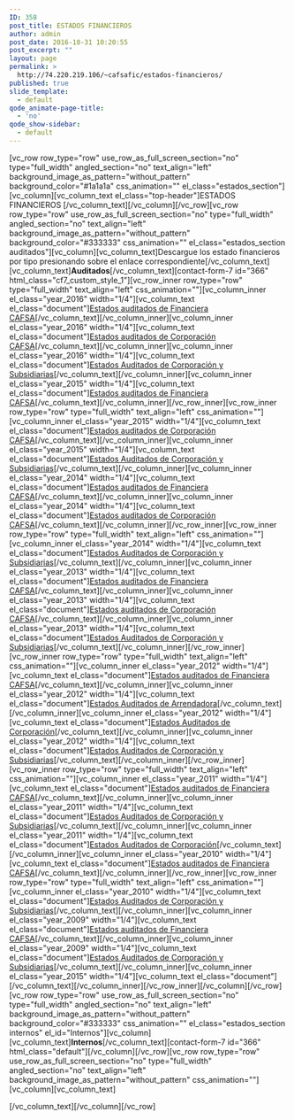 ```yaml
---
ID: 358
post_title: ESTADOS FINANCIEROS
author: admin
post_date: 2016-10-31 10:20:55
post_excerpt: ""
layout: page
permalink: >
  http://74.220.219.106/~cafsafic/estados-financieros/
published: true
slide_template:
  - default
qode_animate-page-title:
  - 'no'
qode_show-sidebar:
  - default
---
```

[vc_row row_type="row" use_row_as_full_screen_section="no" type="full_width" angled_section="no" text_align="left" background_image_as_pattern="without_pattern" background_color="#1a1a1a" css_animation="" el_class="estados_section"][vc_column][vc_column_text el_class="top-header"]<span class="colortext">ESTADOS</span> <span class="require">FINANCIEROS</span>
[/vc_column_text][/vc_column][/vc_row][vc_row row_type="row" use_row_as_full_screen_section="no" type="full_width" angled_section="no" text_align="left" background_image_as_pattern="without_pattern" background_color="#333333" css_animation="" el_class="estados_section auditados"][vc_column][vc_column_text]Descargue los estado financieros por tipo presionando sobre el enlace correspondiente[/vc_column_text][vc_column_text]<b>Auditados</b>[/vc_column_text][contact-form-7 id="366" html_class="cf7_custom_style_1"][vc_row_inner row_type="row" type="full_width" text_align="left" css_animation=""][vc_column_inner el_class="year_2016" width="1/4"][vc_column_text el_class="document"]<a href="http://74.220.219.106/~cafsafic/wp-content/uploads/2016/10/Estados20Auditados20Financiera2020161.pdf">Estados auditados
de Financiera CAFSA</a>[/vc_column_text][/vc_column_inner][vc_column_inner el_class="year_2016" width="1/4"][vc_column_text el_class="document"]<a href="http://74.220.219.106/~cafsafic/wp-content/uploads/2016/10/Estados20Auditados20Corporacion2020161.pdf">Estados auditados
de Corporación CAFSA</a>[/vc_column_text][/vc_column_inner][vc_column_inner el_class="year_2016" width="1/4"][vc_column_text el_class="document"]<a href="http://74.220.219.106/~cafsafic/wp-content/uploads/2016/10/Estados20Auditados20Subsidiarias2020161.pdf">Estados Auditados
de Corporación y Subsidiarias</a>[/vc_column_text][/vc_column_inner][vc_column_inner el_class="year_2015" width="1/4"][vc_column_text el_class="document"]<a href="http://74.220.219.106/~cafsafic/wp-content/uploads/2016/10/Estados20Auditados20Financiera2020151.pdf">Estados auditados
de Financiera CAFSA</a>[/vc_column_text][/vc_column_inner][/vc_row_inner][vc_row_inner row_type="row" type="full_width" text_align="left" css_animation=""][vc_column_inner el_class="year_2015" width="1/4"][vc_column_text el_class="document"]<a href="http://74.220.219.106/~cafsafic/wp-content/uploads/2016/10/Estados20Auditados20Corporacion2020151.pdf">Estados auditados
de Corporación CAFSA</a>[/vc_column_text][/vc_column_inner][vc_column_inner el_class="year_2015" width="1/4"][vc_column_text el_class="document"]<a href="http://74.220.219.106/~cafsafic/wp-content/uploads/2016/10/Estados20Auditados20Subsidiarias2020151.pdf">Estados Auditados
de Corporación y Subsidiarias</a>[/vc_column_text][/vc_column_inner][vc_column_inner el_class="year_2014" width="1/4"][vc_column_text el_class="document"]<a href="http://74.220.219.106/~cafsafic/wp-content/uploads/2016/10/Estados20Auditados20Financiera2020141.pdf">Estados auditados
de Financiera CAFSA</a>[/vc_column_text][/vc_column_inner][vc_column_inner el_class="year_2014" width="1/4"][vc_column_text el_class="document"]<a href="http://74.220.219.106/~cafsafic/wp-content/uploads/2016/10/Estados20Auditados20Corporacion2020141.pdf">Estados auditados
de Corporación CAFSA</a>[/vc_column_text][/vc_column_inner][/vc_row_inner][vc_row_inner row_type="row" type="full_width" text_align="left" css_animation=""][vc_column_inner el_class="year_2014" width="1/4"][vc_column_text el_class="document"]<a href="http://74.220.219.106/~cafsafic/wp-content/uploads/2016/10/Estados20Auditados20Subsidiarias2020141.pdf">Estados Auditados
de Corporación y Subsidiarias</a>[/vc_column_text][/vc_column_inner][vc_column_inner el_class="year_2013" width="1/4"][vc_column_text el_class="document"]<a href="http://74.220.219.106/~cafsafic/wp-content/uploads/2016/10/Estados20Auditados20Financiera2020131.pdf">Estados auditados
de Financiera CAFSA</a>[/vc_column_text][/vc_column_inner][vc_column_inner el_class="year_2013" width="1/4"][vc_column_text el_class="document"]<a href="http://74.220.219.106/~cafsafic/wp-content/uploads/2016/10/Estados20Auditados20Corporacion2020131.pdf">Estados auditados
de Corporación CAFSA</a>[/vc_column_text][/vc_column_inner][vc_column_inner el_class="year_2013" width="1/4"][vc_column_text el_class="document"]<a href="http://74.220.219.106/~cafsafic/wp-content/uploads/2016/10/Estados20Auditados20Subsidiarias2020131.pdf">Estados Auditados
de Corporación y Subsidiarias</a>[/vc_column_text][/vc_column_inner][/vc_row_inner][vc_row_inner row_type="row" type="full_width" text_align="left" css_animation=""][vc_column_inner el_class="year_2012" width="1/4"][vc_column_text el_class="document"]<a href="http://74.220.219.106/~cafsafic/wp-content/uploads/2016/10/Estados20Auditados20Financiera2020121.pdf">Estados auditados
de Financiera CAFSA</a>[/vc_column_text][/vc_column_inner][vc_column_inner el_class="year_2012" width="1/4"][vc_column_text el_class="document"]<a href="http://74.220.219.106/~cafsafic/wp-content/uploads/2016/10/Estados20Auditados20Arrendadora2020121.pdf">Estados Auditados
de Arrendadora</a>[/vc_column_text][/vc_column_inner][vc_column_inner el_class="year_2012" width="1/4"][vc_column_text el_class="document"]<a href="http://74.220.219.106/~cafsafic/wp-content/uploads/2016/10/Estados20Auditados20Corporacion2020121.pdf">Estados Auditados
de Corporación</a>[/vc_column_text][/vc_column_inner][vc_column_inner el_class="year_2012" width="1/4"][vc_column_text el_class="document"]<a href="http://74.220.219.106/~cafsafic/wp-content/uploads/2016/10/Estados20Auditados20Subsidiarias2020121.pdf">Estados Auditados
de Corporación y Subsidiarias</a>[/vc_column_text][/vc_column_inner][/vc_row_inner][vc_row_inner row_type="row" type="full_width" text_align="left" css_animation=""][vc_column_inner el_class="year_2011" width="1/4"][vc_column_text el_class="document"]<a href="http://74.220.219.106/~cafsafic/wp-content/uploads/2016/10/Financiera20Estados20Auditados20Diciembre2020111.pdf">Estados auditados
de Financiera CAFSA</a>[/vc_column_text][/vc_column_inner][vc_column_inner el_class="year_2011" width="1/4"][vc_column_text el_class="document"]<a href="http://74.220.219.106/~cafsafic/wp-content/uploads/2016/10/Auditados_Corporacion_Subsidiarias_20111.pdf">Estados Auditados
de Corporación y Subsidiarias</a>[/vc_column_text][/vc_column_inner][vc_column_inner el_class="year_2011" width="1/4"][vc_column_text el_class="document"]<a href="http://74.220.219.106/~cafsafic/wp-content/uploads/2016/10/Auditados_Corporacion_20111.pdf">Estados Auditados
de Corporación</a>[/vc_column_text][/vc_column_inner][vc_column_inner el_class="year_2010" width="1/4"][vc_column_text el_class="document"]<a href="http://74.220.219.106/~cafsafic/wp-content/uploads/2016/10/Auditados_Corporacion_Subsidiarias_20101.pdf">Estados auditados
de Financiera CAFSA</a>[/vc_column_text][/vc_column_inner][/vc_row_inner][vc_row_inner row_type="row" type="full_width" text_align="left" css_animation=""][vc_column_inner el_class="year_2010" width="1/4"][vc_column_text el_class="document"]<a href="http://74.220.219.106/~cafsafic/wp-content/uploads/2016/10/Auditados_Corporacion_Subsidiarias_20101-1.pdf">Estados Auditados
de Corporación y Subsidiarias</a>[/vc_column_text][/vc_column_inner][vc_column_inner el_class="year_2009" width="1/4"][vc_column_text el_class="document"]<a href="http://74.220.219.106/~cafsafic/wp-content/uploads/2016/10/Estados20Financieros20Auditados20Diciembre2020091.pdf">Estados auditados
de Financiera CAFSA</a>[/vc_column_text][/vc_column_inner][vc_column_inner el_class="year_2009" width="1/4"][vc_column_text el_class="document"]<a href="http://74.220.219.106/~cafsafic/wp-content/uploads/2016/10/Auditados_Corporacion_Subsidiarias_20091.pdf">Estados Auditados
de Corporación y Subsidiarias</a>[/vc_column_text][/vc_column_inner][vc_column_inner el_class="year_2015" width="1/4"][vc_column_text el_class="document"][/vc_column_text][/vc_column_inner][/vc_row_inner][/vc_column][/vc_row][vc_row row_type="row" use_row_as_full_screen_section="no" type="full_width" angled_section="no" text_align="left" background_image_as_pattern="without_pattern" background_color="#333333" css_animation="" el_class="estados_section internos" el_id="Internos"][vc_column][vc_column_text]<b>Internos</b>[/vc_column_text][contact-form-7 id="366" html_class="default"][/vc_column][/vc_row][vc_row row_type="row" use_row_as_full_screen_section="no" type="full_width" angled_section="no" text_align="left" background_image_as_pattern="without_pattern" css_animation=""][vc_column][vc_column_text]

[/vc_column_text][/vc_column][/vc_row]